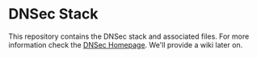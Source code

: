 # DNSec Stack
This repository contains the DNSec stack and associated files. For more information check the [DNSec Homepage](http://dnsec-project.org). We'll provide a wiki later on. 